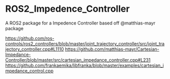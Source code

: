 # ROS2_Impedence_Controller
A ROS2 package for a Impedence Controller based off @matthias-mayr package



https://github.com/ros-controls/ros2_controllers/blob/master/joint_trajectory_controller/src/joint_trajectory_controller.cpp#L1110
https://github.com/matthias-mayr/Cartesian-Impedance-Controller/blob/master/src/cartesian_impedance_controller.cpp#L231
https://github.com/frankaemika/libfranka/blob/master/examples/cartesian_impedance_control.cpp
